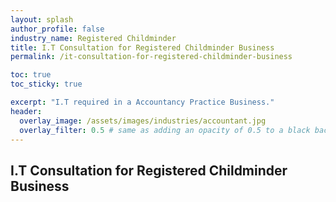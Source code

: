 ```yaml
---
layout: splash 
author_profile: false 
industry_name: Registered Childminder
title: I.T Consultation for Registered Childminder Business
permalink: /it-consultation-for-registered-childminder-business

toc: true
toc_sticky: true

excerpt: "I.T required in a Accountancy Practice Business."
header:
  overlay_image: /assets/images/industries/accountant.jpg
  overlay_filter: 0.5 # same as adding an opacity of 0.5 to a black background
---
```


## I.T Consultation for Registered Childminder Business